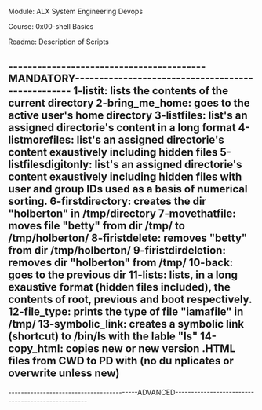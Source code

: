 Module: ALX System Engineering Devops

Course: 0x00-shell Basics

Readme: Description of Scripts

-----------------------------------------MANDATORY--------------------------------------------------
            1-listit: lists the contents of the current directory
     2-bring_me_home: goes to the active user's home directory
         3-listfiles: list's an assigned directorie's content in a long format
     4-listmorefiles: list's an assigned directorie's content exaustively including hidden files 
5-listfilesdigitonly: list's an assigned directorie's content exaustively including hidden files 
                      with user and group IDs used as a basis of numerical sorting.
    6-firstdirectory: creates the dir "holberton" in /tmp/directory
      7-movethatfile: moves file "betty" from dir /tmp/ to /tmp/holberton/ 
      8-firistdelete: removes "betty" from dir /tmp/holberton/
 9-firistdirdeletion: removes dir "holberton" from /tmp/ 
             10-back: goes to the previous dir
            11-lists: lists, in a long exaustive format (hidden files included), the contents of 
                      root, previous and boot respectively.
        12-file_type: prints the type of file "iamafile" in /tmp/
    13-symbolic_link: creates a symbolic link (shortcut) to /bin/ls with the lable "ls"
        14-copy_html: copies new or new version .HTML files from CWD to PD with (no du nplicates or
                      overwrite unless new)
---------------------------------------------------------------------------------------------------

-----------------------------------------ADVANCED--------------------------------------------------
